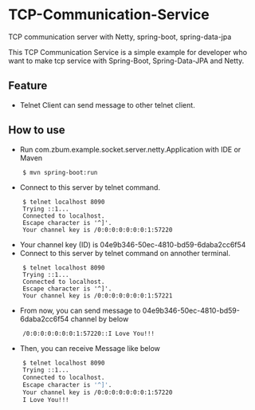 # TCP-Communication-Service
TCP communication server with Netty, spring-boot, spring-data-jpa

This TCP Communication Service is a simple example for developer who want to make tcp service with Spring-Boot, Spring-Data-JPA and Netty.


## Feature
* Telnet Client can send message to other telnet client.

## How to use
* Run com.zbum.example.socket.server.netty.Application with IDE or Maven
```
    $ mvn spring-boot:run
```
* Connect to this server by telnet command.
```
    $ telnet localhost 8090
    Trying ::1...
    Connected to localhost.
    Escape character is '^]'.
    Your channel key is /0:0:0:0:0:0:0:1:57220
```
* Your channel key (ID) is 04e9b346-50ec-4810-bd59-6daba2cc6f54
* Connect to this server by telnet command on annother terminal.
```
    $ telnet localhost 8090
    Trying ::1...
    Connected to localhost.
    Escape character is '^]'.
    Your channel key is /0:0:0:0:0:0:0:1:57221
```
* From now, you can send message to 04e9b346-50ec-4810-bd59-6daba2cc6f54 channel by below
```
    /0:0:0:0:0:0:0:1:57220::I Love You!!!
```
* Then, you can receive Message like below
```bash
    $ telnet localhost 8090
    Trying ::1...
    Connected to localhost.
    Escape character is '^]'.
    Your channel key is /0:0:0:0:0:0:0:1:57220
    I Love You!!!
```


